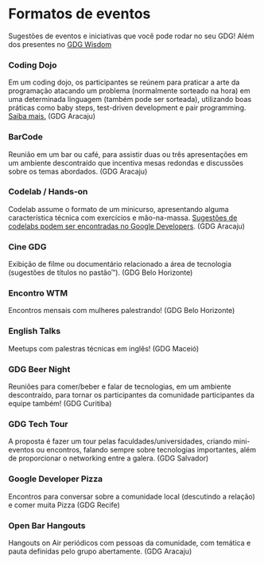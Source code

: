 # Formatos de eventos

Sugestões de eventos e iniciativas que você pode rodar no seu GDG! Além dos presentes no [GDG Wisdom](https://sites.google.com/site/gdgwisdom/)

### Coding Dojo

Em um coding dojo, os participantes se reúnem para praticar a arte da programação atacando um problema (normalmente sorteado na hora) em uma determinada linguagem (também pode ser sorteada), utilizando boas práticas como baby steps, test-driven development e pair programming. [Saiba mais.](http://dojo-se.github.io/5min-dojo-slides/) (GDG Aracaju)

### BarCode

Reunião em um bar ou café, para assistir duas ou três apresentações em um ambiente descontraído que incentiva mesas redondas e discussões sobre os temas abordados. (GDG Aracaju)

### Codelab / Hands-on

Codelab assume o formato de um minicurso, apresentando alguma característica técnica com exercícios e mão-na-massa. [Sugestões de codelabs podem ser encontradas no Google Developers](https://codelabs.developers.google.com/). (GDG Aracaju)

### Cine GDG

Exibição de filme ou documentário relacionado a área de tecnologia (sugestões de títulos no pastão™). (GDG Belo Horizonte)

### Encontro WTM

Encontros mensais com mulheres palestrando! (GDG Belo Horizonte)

### English Talks

Meetups com palestras técnicas em inglês! (GDG Maceió)

### GDG Beer Night

Reuniões para comer/beber e falar de tecnologias, em um ambiente descontraído, para tornar os participantes da comunidade participantes da equipe também! (GDG Curitiba)

### GDG Tech Tour

A proposta é fazer um tour pelas faculdades/universidades, criando mini-eventos ou encontros, falando sempre sobre tecnologias importantes, além de proporcionar o networking entre a galera. (GDG Salvador)

### Google Developer Pizza

Encontros para conversar sobre a comunidade local (descutindo a relação) e comer muita Pizza (GDG Recife)

### Open Bar Hangouts

Hangouts on Air periódicos com pessoas da comunidade, com temática e pauta definidas pelo grupo abertamente. (GDG Aracaju)
